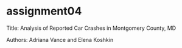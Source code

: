 # assignment04
Title: Analysis of Reported Car Crashes in Montgomery County, MD

Authors: Adriana Vance and Elena Koshkin










